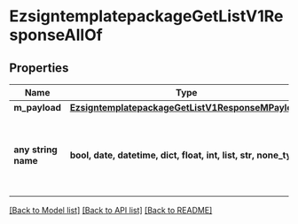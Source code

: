 # EzsigntemplatepackageGetListV1ResponseAllOf


## Properties
Name | Type | Description | Notes
------------ | ------------- | ------------- | -------------
**m_payload** | [**EzsigntemplatepackageGetListV1ResponseMPayload**](EzsigntemplatepackageGetListV1ResponseMPayload.md) |  | 
**any string name** | **bool, date, datetime, dict, float, int, list, str, none_type** | any string name can be used but the value must be the correct type | [optional]

[[Back to Model list]](../README.md#documentation-for-models) [[Back to API list]](../README.md#documentation-for-api-endpoints) [[Back to README]](../README.md)


